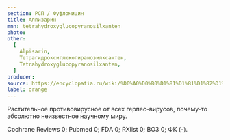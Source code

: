 ```yaml
---
section: РСП / Фуфломицин
title: Алпизарин
mnn: tetrahydroxyglucopyranosilxanten
photo:
other:
  [
    Alpisarin,
    Тетрагидроксиглюкопиранозилксантен,
    Tetrahydroxyglucopyranosilxanten,
  ]
producer:
source: https://encyclopatia.ru/wiki/%D0%A0%D0%B0%D1%81%D1%81%D1%82%D1%80%D0%B5%D0%BB%D1%8C%D0%BD%D1%8B%D0%B9_%D1%81%D0%BF%D0%B8%D1%81%D0%BE%D0%BA_%D0%BF%D1%80%D0%B5%D0%BF%D0%B0%D1%80%D0%B0%D1%82%D0%BE%D0%B2
label: orange
---
```


Растительное противовирусное от всех герпес-вирусов, почему-то абсолютно неизвестное научному миру.

Cochrane Reviews 0; Pubmed 0; FDA 0; RXlist 0; ВОЗ 0; ФК (-).

